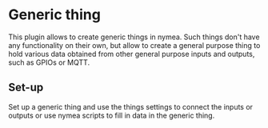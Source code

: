 # Generic thing

This plugin allows to create generic things in nymea. Such things don't have any
functionality on their own, but allow to create a general purpose thing to hold
various data obtained from other general purpose inputs and outputs, such as GPIOs
or MQTT.

## Set-up

Set up a generic thing and use the things settings to connect the inputs or outputs or
use nymea scripts to fill in data in the generic thing.
